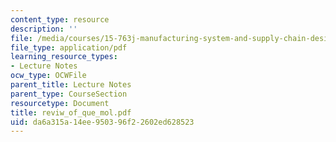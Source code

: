 ```yaml
---
content_type: resource
description: ''
file: /media/courses/15-763j-manufacturing-system-and-supply-chain-design-spring-2005/da6a315a14ee950396f22602ed628523_reviw_of_que_mol.pdf
file_type: application/pdf
learning_resource_types:
- Lecture Notes
ocw_type: OCWFile
parent_title: Lecture Notes
parent_type: CourseSection
resourcetype: Document
title: reviw_of_que_mol.pdf
uid: da6a315a-14ee-9503-96f2-2602ed628523
---
```

